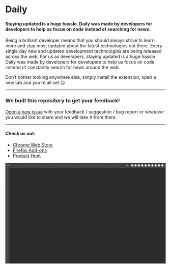 # Daily

#### Staying updated is a huge hassle. Daily was made by developers for developers to help us focus on code instead of searching for news.

Being a brilliant developer means that you should always strive to learn more and stay most updated about the latest technologies out there. Every single day new and updated development technologies are being released across the web. For us as developers, staying updated is a huge hassle. Daily was made by developers for developers to help us focus on code instead of constantly search for news around the web. 

Don’t bother looking anywhere else, simply install the extension, open a new tab and you’re all set :wink:

----

### We built this repository to get your feedback! 

[Open a new issue](https://github.com/elegantmonkeys/daily/issues/new) with your feedback / suggestion / bug report or whatever you would like to share and we will take it from there.

----

#### Check us out:

- [Chrome Web Store](https://bit.ly/chromedaily)
- [Firefox Add-ons](https://bit.ly/firefoxdaily)
- [Product Hunt](https://www.producthunt.com/posts/daily-7)


![Daily animation](assets/animation.gif)
